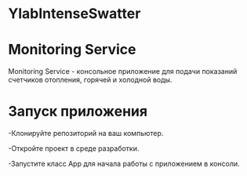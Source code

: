 # YlabIntenseSwatter
# Monitoring Service
Monitoring Service - консольное приложение для подачи показаний счетчиков отопления, горячей и холодной воды.
# Запуск приложения
-Клонируйте репозиторий на ваш компьютер.

-Откройте проект в среде разработки.

-Запустите класс App для начала работы с приложением в консоли.

